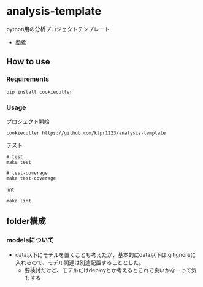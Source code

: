 # analysis-template
python用の分析プロジェクトテンプレート
* [参考](https://github.com/drivendata/cookiecutter-data-science)

## How to use
### Requirements

``` shell
pip install cookiecutter
```

### Usage

プロジェクト開始

``` shell
cookiecutter https://github.com/ktpr1223/analysis-template
```

テスト

``` shell
# test
make test

# test-coverage
make test-coverage
```

lint

``` shell
make lint
```

## folder構成
### modelsについて
* data以下にモデルを置くことも考えたが、基本的にdata以下は.gitignoreに入れるので、モデル関連は別途配置することとした。
  * 要検討だけど、モデルだけdeployとか考えるとこれで良いかなーって気もする
